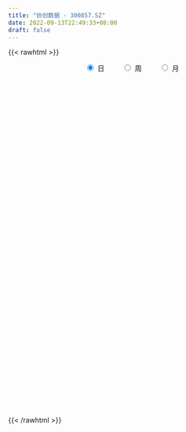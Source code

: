 ```yaml
---
title: "协创数据 - 300857.SZ"
date: 2022-09-13T22:49:33+08:00
draft: false
---
```

{{< rawhtml >}}
    <div style="text-align: center">
        <label style="padding: 1rem;"><input style="margin-right: .5rem" type="radio" name="period" value="D" checked onclick="period_change(this)">日</label>
        <label style="padding: 1rem;"><input style="margin-right: .5rem" type="radio" name="period" value="W" onclick="period_change(this)">周</label>
        <label style="padding: 1rem;"><input style="margin-right: .5rem" type="radio" name="period" value="M" onclick="period_change(this)">月</label>
    </div>
    <div id="chart" style="height: 700px;"></div> 
    <script type="text/javascript">
        const D_v = [147272.24,285683.02,308411.8,264485.99,205867.79,173919.44,125981.19,134144.17,138087.03,67347.54,63076.64,61938.28,96354.69,107424.4,78111.89,69323.84,68627.77,95198.97,139436.76,95307.59,67204.98,55807.16,56744.28,61031.21,41041.4,27181.79,39807.22,28942.79,34714.25,76872.78,52671.2,123091.41,78025.35,51698.16,46690.63,193267.81,137542.42,91224.93,107062.44,83870.12,52759.41,57963.72,57022.46,49033.3,34475.87,72707.7,127136.52,140222.42,95939.68,112256.6,150621.5,105203.25,79135.13,47358.22,43201.99,58555.34,33333.1,31636.0,35468.98,33891.32,32374.78,39535.98,22760.03,25056.19,24045.16,32974.62,27555.89,24566.27,22500.16,20541.68,19105.92,42226.07,16022.04,28608.09,13802.27,12354.5,25775.93,31639.02,16994.2,17770.44,26672.06,20166.89,28566.49,18231.99,17623.81,20202.02,14773.33,22279.96,23638.18,20111.47,24531.63,33872.84,21515.59,24982.21,16876.54,27733.2,30090.09,36733.7,22918.39,24442.52,15019.45,16713.54,17923.96,21242.95,32361.77,49335.7,29039.25,25622.75,29319.75,28279.75,25004.5,20933.62,15477.49,13522.43,11050.21,10250.97,22821.59,20814.0,19637.5,10641.87,15083.0,22554.96,14030.0,13331.46,15702.68,14592.77,15918.21,23523.34,26425.75,15333.04,11534.84,19792.14,13186.11,10010.21,14105.77,43886.15,30139.22,18310.69,13958.68,15298.46,20861.86,13016.31,10281.49,8432.06,16622.7,13835.09,11854.34,11961.0,22860.09,19573.0,16173.0,10032.0,10112.0,12447.1,7151.1,6331.0,7940.1,31342.58,62527.34,45847.34,31698.58,28697.21,17487.93,22373.9,10274.59,8894.47,15607.51,5822.38,17993.21,8635.0,11573.24,11650.85,9323.1,8320.75,10049.0,13121.03,18279.12,11953.29,6411.66,6593.16,10276.22,10792.64,17459.3,17136.0,8530.32,17546.35,17464.06,18980.89,13669.0,37925.97,49923.34,54386.85,47705.39,38427.4,44839.72,75910.41,43600.44,31210.56,23078.31,28394.19,18293.62,23816.75,12401.0,14354.0,64669.05,32613.1,23862.32,15470.93,14697.24,14785.75,41477.33,26299.51,34552.09,38789.72,29239.95,55753.08,86839.37,59198.62,63303.41,37065.08,23880.84,30628.82,30087.96,52645.34,44476.0,32347.13,23319.19,31723.44,43471.58,28328.5,32811.66,45925.15,26817.26,19814.56,22436.8,22379.47,31695.24,30958.02,17243.81,17542.93,11113.0,13209.7,17648.36,16708.0,13649.0,11164.35,13876.04,12532.0,14907.7,24447.76,14190.0,9320.65,7865.0,8561.75,8324.0,27286.89,25600.14,12921.0,14840.0,8567.0,13839.56,8975.0,6131.34,4974.14,8095.75,5679.0,7332.85,3505.14,5117.89,4747.05,10906.0,7713.75,5876.0,6018.0,6200.0,13549.0,6021.89,7828.0,9848.0,11166.75,5871.0,4183.0,4573.0,4677.75,4099.09,7449.7,7465.66,9272.0,8853.89,8749.0,18988.91,12487.25,13418.0,17553.0,32458.75,28691.61,20912.77,19685.0,15595.06,18792.0,16207.0,13549.0,16675.75,35468.0,23945.33,18193.43,20085.23,14020.99,14333.83,74193.67,270554.28,322315.77,292102.85,233911.91,213249.97,206260.75,171945.34,174448.49,133951.44,116448.28,119147.55,68718.26,49283.42,80206.26,72451.29,75235.0,58794.4,37373.0,49040.38,39795.33,35866.0,49576.8,47315.34,28058.51,44362.6,29038.51,40762.0,46818.08,28392.0,51736.0,81861.06,45357.91,117501.63,72653.47,65905.1,53377.16,81976.49,91954.13,78075.39,94405.78,96541.62,55968.48,85627.34,66288.44,54827.3,33835.75,61920.05,34097.0,31564.0,41398.0,53480.39,52260.67,27658.0,42758.66,20069.98,16986.66,22635.0,20390.73,40857.0,21474.0,20894.17,32676.25,24832.0,20153.0,17552.14,17740.0,20111.0,20969.02,21896.0,12502.0,14510.0,13591.0,10798.86,11203.74,9898.0,10748.94,11540.94,10836.0,7690.0,12550.0,13116.0,16200.5,13842.82,13022.0,9234.74,12425.0,16081.0,11932.0,10745.59,10285.5,10754.75,11615.07,10004.0,18005.88,11935.34,16560.0,15005.0,13764.09,13076.0,17664.1,13414.0,10209.75,15606.0,10035.43,8664.0,9021.0,9997.0,21836.44,13094.93,13606.5,14169.0,15943.0,7996.0,9239.56,7585.0,7161.0,14003.0,19561.0,19634.0,22965.0,14637.0,13436.0,10838.34,11834.0,16490.34,15473.0,14281.0,13591.0,10084.0,9937.04,27073.0,31053.0,19651.55,30617.0,15640.0,18673.0,16913.45,13343.75,10448.92,13428.82,11727.75,8940.42,8480.01,15884.0,16230.33,11773.08,5679.0,8471.55,7663.5,8370.0,13752.1,9869.0,24949.0,16052.75,10639.0,9882.75,14705.0,21309.0,14283.11,14959.08,19885.92,19518.53,24604.0,33654.68,33407.92,24239.49,24586.45,28897.1,47021.57,25945.58,19983.57,20898.0,20717.0,21124.04,18467.0,15644.09,25601.0,16113.0,13071.0,13633.33,12431.08,97902.7,82251.86,67689.02,38463.39,34620.0,41162.15,34288.47,18860.0,13778.0]
const D_histogram = [0.0,0.485014245,0.6871762405,0.6424521487,0.5038534768,0.4631429107,0.2857541207,0.198548069,-0.1292336085,-0.3420753086,-0.4639177422,-0.4970283421,-0.5003729559,-0.6720071533,-0.752883611,-0.7243323297,-0.6225724304,-0.4284262869,-0.2506692439,-0.0963988001,-0.0687394928,-0.0547223215,-0.0013644322,-0.058245106,-0.1179271571,-0.1542696399,-0.1296924007,-0.149611254,-0.0677607181,0.111393021,0.1995757101,0.3520209262,0.3036545959,0.3048508771,0.2597733184,0.5154859696,0.5226753861,0.5103732436,0.3072845422,0.2415347626,0.1869050141,0.1091358644,-0.060357002,-0.2266255475,-0.2565579326,-0.1191115214,0.0078209595,0.2210472321,0.2488502368,0.329440209,0.4611148685,0.4662451562,0.2873436628,0.1186043367,0.0139493322,-0.1656998506,-0.2638579064,-0.2917902,-0.3112294622,-0.3357424198,-0.2994821028,-0.3597274376,-0.3769270381,-0.4011235736,-0.3700870908,-0.256713678,-0.1653760923,-0.1420390553,-0.152012249,-0.1213675915,-0.1418991172,-0.2645829534,-0.3242823432,-0.4146641466,-0.426058413,-0.4189234503,-0.4819187274,-0.4702359551,-0.4693611697,-0.4531768807,-0.4386995963,-0.4142022644,-0.4526877778,-0.3897543233,-0.3479889577,-0.2723861877,-0.1814698938,-0.0425499207,0.0905544451,0.1547556842,0.122273746,-0.0057593328,-0.0874016275,-0.1782458824,-0.1867263202,-0.2365245333,-0.1731387118,-0.0232323789,0.0780096289,0.1777262458,0.2510709176,0.2811328925,0.2735531581,0.3046954993,0.3884135703,0.5381017757,0.5235070329,0.5388937404,0.5474248599,0.4401977406,0.2726914426,0.1087479463,-0.0427015946,-0.1348875941,-0.1509650136,-0.148146467,-0.0222516569,0.1372218277,0.2037700099,0.2342866562,0.2611455431,0.3149792819,0.3196390697,0.3416443829,0.3202588195,0.3007857759,0.2049891704,0.2222623158,0.2324121264,0.1623687179,0.0791868352,0.0768275532,0.0944424049,0.0660021061,0.1000186926,0.2305213036,0.2673522916,0.2454843363,0.2257024647,0.1554202025,0.0146956939,-0.0747687571,-0.1349022293,-0.1578756074,-0.2057714034,-0.1705818209,-0.1766692744,-0.1332399282,-0.0326675965,0.0417254188,0.1059256666,0.1218397777,0.0782973603,0.0168236219,-0.0156906657,-0.0621368774,-0.0368813898,0.0767478244,0.1547589303,0.2123848645,0.220543668,0.1897471277,0.1095508239,-0.0206283193,-0.094216083,-0.1710189715,-0.2683954757,-0.3206202744,-0.2606661339,-0.2356956304,-0.1351447877,-0.0917402272,-0.1002599795,-0.0978919181,-0.1192330869,-0.0857593459,-0.0220406738,-0.021788971,-0.01916101,-0.0068414504,0.0000733941,0.0249360186,0.0686222628,0.045717258,0.0396065653,0.0646739356,0.0886763348,0.0920437514,0.0661368329,0.1602966497,0.2574020615,0.2881353071,0.339455799,0.3166148451,0.3173279185,0.3422543911,0.306880286,0.2259314009,0.1692852587,0.1004609519,0.0446132898,-0.0500526966,-0.0995167884,-0.1420801125,-0.0456605357,-0.0062020804,-0.0651268746,-0.0937724587,-0.0889607123,-0.101518638,-0.030261883,0.0049843732,0.0553678707,0.11757713,0.1032591972,0.1384935729,0.3302590043,0.3936259773,0.2255157026,0.0444248637,-0.0664870365,-0.1146828824,-0.2196990079,-0.182653611,-0.1933859277,-0.2190211322,-0.2266270793,-0.1964903263,-0.0793733169,-0.0132528827,0.0691602575,0.1515638971,0.1303790232,0.0929435099,0.08025819,-0.0019477967,-0.0142859724,-0.1136173971,-0.133734926,-0.2177151116,-0.2423744339,-0.2426855481,-0.2877930193,-0.2469146974,-0.1843547656,-0.153184192,-0.1755197438,-0.1928067418,-0.158996851,-0.2502855043,-0.2691232746,-0.2511601678,-0.2207110213,-0.166936424,-0.1284219528,-0.0080247365,-0.0123531186,-0.0448242555,-0.0912158418,-0.0939148953,-0.1454539725,-0.155010494,-0.1329316578,-0.1282548914,-0.1108257146,-0.0924464125,-0.1067713681,-0.0984807693,-0.1177068099,-0.1037640075,-0.0203864212,0.024967843,0.0389499604,0.0764810713,0.1247159466,0.1889722855,0.2154372497,0.2329295428,0.2280338318,0.1539594685,0.1357839579,0.1047866517,0.0952187646,0.0578854825,0.0107181179,0.0249291205,0.0614928725,0.0908647087,0.1280218581,0.1659045343,0.2210232533,0.219734355,0.2483891961,0.2816185732,0.3440493253,0.3741391575,0.3732319339,0.3201844115,0.2786270917,0.1890173433,0.1699206184,0.1452179346,0.1517888805,0.1823765274,0.1723914116,0.1441265386,0.1061956423,0.0620380989,0.0327438203,0.0857023563,0.3544461353,0.6312249884,0.8932631161,0.8839534615,0.823656977,0.6612107125,0.5891664169,0.3515799989,0.0735806441,-0.0832407121,-0.3037564693,-0.4849339734,-0.558099999,-0.5533536025,-0.5951254908,-0.6810150986,-0.7393625907,-0.7233729051,-0.6695522588,-0.6079932841,-0.5319381791,-0.4151101816,-0.3959673996,-0.3590189216,-0.3879718217,-0.3626546146,-0.3382841007,-0.2422613439,-0.2104708268,-0.1052548443,0.0521942785,0.1063740894,0.2663280986,0.3151086246,0.3266703048,0.3378040156,0.3881592171,0.4972257146,0.3369357477,0.4334587854,0.5604549572,0.5454539666,0.411638957,0.3262165424,0.1363758088,-0.0569408828,-0.3053519646,-0.4367309107,-0.5379280129,-0.5153975518,-0.4140470864,-0.4501815496,-0.4368278788,-0.4776760762,-0.4726857075,-0.4375106941,-0.4085139993,-0.358451658,-0.3869760504,-0.3749495932,-0.3940802305,-0.4314766595,-0.441640036,-0.4255367752,-0.3781663074,-0.3594063753,-0.3855466583,-0.3227086758,-0.2143175124,-0.1176677837,-0.0172212928,0.0695296121,0.1238449921,0.1349173678,0.1671375312,0.158850436,0.1118448375,0.0900054966,0.061905233,0.0235545924,0.0445535961,-0.0037496873,-0.042533663,-0.114064363,-0.1255291455,-0.1763162154,-0.2046513426,-0.215685858,-0.1739633408,-0.1188333494,-0.0942950411,-0.1129767874,-0.1141151902,-0.2092371419,-0.2716489715,-0.2407447791,-0.1951810896,-0.0836605272,0.034188987,0.1465586926,0.2237420522,0.2800588488,0.308857355,0.3418068517,0.3557064957,0.3535739851,0.3572913464,0.4006803296,0.4038438292,0.4107027992,0.412200619,0.3314626169,0.2817916471,0.2503635823,0.2205976959,0.191016691,0.1888321278,0.2264776144,0.2878745308,0.3462438453,0.3484505873,0.3215657896,0.2394709888,0.1973669768,0.1342224911,0.0462163996,-0.0107447184,-0.0311970771,-0.0544266208,-0.0455080612,0.0227634546,0.0014373742,0.0207944244,0.0511870399,0.055515982,0.0935712105,0.0803578061,0.0553032083,0.0272050194,-0.0058571222,-0.0600675273,-0.0926457172,-0.1014499967,-0.0748770139,-0.1058483148,-0.1703842647,-0.1813488583,-0.1545569674,-0.15493003,-0.122179108,-0.0841449866,-0.0388578966,0.0412367631,0.0667414917,0.0533503085,0.0563654414,0.0578900293,0.0946445764,0.0907113506,0.1033949117,0.0470972753,0.0269886282,0.05799675,0.1071608326,0.1399943273,0.1573609812,0.1778041588,0.2133767877,0.2037506744,0.1620060331,0.119818145,0.0977980301,0.1008372934,0.0700545366,0.0310139868,0.0181296207,-0.0766438364,-0.1486778444,-0.2087259639,-0.2563616572,-0.2727143879,-0.1390690744,-0.1146552388,-0.0557012767,-0.0533665852,-0.0680133883,-0.1204608095,-0.1980442272,-0.2530406048,-0.2642548895]
const D_fast = [0.0,0.6062678063,0.9802238618,1.0961128072,1.0834775045,1.1585526661,1.0526024063,1.0150333719,0.6549432922,0.3565827649,0.1187608958,-0.0386067896,-0.1670446424,-0.5066806281,-0.7757779886,-0.9283097897,-0.982192998,-0.8951534263,-0.7800636943,-0.6498929504,-0.6394185164,-0.6390819254,-0.5860651441,-0.6575070945,-0.7466709349,-0.8215808277,-0.8294266887,-0.8867483554,-0.821837999,-0.6148360047,-0.4767593881,-0.2363089404,-0.2087616217,-0.1313526213,-0.1114868504,0.2730972932,0.4109555562,0.5262467246,0.3999791588,0.3946130698,0.3867095748,0.3362243913,0.1516422744,-0.071282658,-0.1653545262,-0.0576859954,0.0712017253,0.3396898059,0.4297053699,0.5926553944,0.8396087709,0.9613003477,0.8542347701,0.715146528,0.6139788566,0.3929047112,0.2287821788,0.1279023352,0.0306557075,-0.0777928551,-0.1164030639,-0.266580258,-0.3780116181,-0.5024890469,-0.5639743368,-0.5147793436,-0.4647857809,-0.4769585077,-0.5249347637,-0.524632004,-0.5806383091,-0.7694678836,-0.9102378592,-1.1042856993,-1.2221945689,-1.3197904687,-1.5032654277,-1.6091416442,-1.7256071513,-1.8227170824,-1.917914697,-1.9969679313,-2.1486253892,-2.1831305155,-2.2283623893,-2.2208561662,-2.1753073457,-2.0470248528,-1.8912818757,-1.7883917156,-1.7903052173,-1.9197781292,-2.0232708309,-2.1586765563,-2.2138385742,-2.3227679206,-2.3026667771,-2.1585685389,-2.0378241239,-1.8936759456,-1.7575635443,-1.6572183463,-1.5964097911,-1.4890935751,-1.3082721115,-1.0240584622,-0.9077764467,-0.7576663042,-0.6122789697,-0.6094566538,-0.7087900912,-0.8455466009,-1.0076715404,-1.1335794384,-1.1873981114,-1.2216161815,-1.1012842857,-0.9075053441,-0.7900146594,-0.7009263491,-0.6087810763,-0.4762025171,-0.3916329619,-0.284216553,-0.2255374115,-0.1698140111,-0.214363324,-0.1415245996,-0.0732717575,-0.1027229865,-0.1661081604,-0.149260554,-0.1080351012,-0.1199748734,-0.0609536138,0.1271793231,0.230848384,0.2703515127,0.3069952573,0.2755680458,0.1385174607,0.0303608204,-0.0634982091,-0.1259404891,-0.225279136,-0.2327350087,-0.2829897807,-0.2728704166,-0.1804649841,-0.0956406141,-0.0049589496,0.041415106,0.0174470287,-0.0398208043,-0.0762577583,-0.1382381894,-0.1222030492,0.010613121,0.1273139595,0.2380361099,0.3013308304,0.317971072,0.2651624742,0.1298262511,0.0326844666,-0.0868731647,-0.2513485378,-0.3837284052,-0.3889407981,-0.4228942022,-0.3561295564,-0.3356600527,-0.3692447999,-0.391349718,-0.4424991585,-0.430465254,-0.3722567504,-0.3774522903,-0.3796145818,-0.3690053848,-0.3620721918,-0.3309755626,-0.2701337528,-0.281609443,-0.2778184944,-0.2365826402,-0.1904111573,-0.1640328029,-0.1734055132,-0.0391715339,0.1222843933,0.2250514656,0.3612359073,0.4175486647,0.4975937177,0.6080837881,0.6494297545,0.6249637196,0.6106388921,0.5669298232,0.5222354836,0.4150563231,0.3407130341,0.262629682,0.3476341248,0.3855420601,0.3103355471,0.2582468484,0.2408184167,0.2028808315,0.2665721157,0.3030644652,0.3672899304,0.4588934722,0.4703903387,0.5402481077,0.8145782901,0.9763517574,0.8646204083,0.6946357855,0.5671021261,0.4902355596,0.3302946821,0.3216766763,0.2625978777,0.1822073901,0.1179446732,0.0989588446,0.1962325248,0.2590397384,0.3587429428,0.4790375567,0.4904474387,0.4762478028,0.4836270305,0.4009340945,0.3850244257,0.2572886518,0.2037373914,0.0653284278,-0.0199245029,-0.0809070041,-0.1979627301,-0.2188130826,-0.2023418421,-0.2094673165,-0.2756828043,-0.3411714878,-0.3471108097,-0.5009708391,-0.587089428,-0.6319163632,-0.6566449721,-0.6446044808,-0.6381954978,-0.5198044655,-0.5272211273,-0.5708983281,-0.6400938748,-0.6662716521,-0.7541742224,-0.8024833675,-0.8136374457,-0.8410244021,-0.851301654,-0.856033955,-0.8970517526,-0.9133813462,-0.9620340893,-0.9740322887,-0.8957513078,-0.8441550827,-0.8204354753,-0.7637840965,-0.6843702345,-0.5728708243,-0.4925465477,-0.4168218689,-0.364709122,-0.4002936181,-0.3845231393,-0.3893237825,-0.3750869784,-0.39794889,-0.4424367251,-0.4219934423,-0.3700564722,-0.3179684588,-0.2488058449,-0.1694470351,-0.0590725029,-0.0054278123,0.0853243277,0.1889583482,0.3374014315,0.4610260532,0.5534268131,0.5804253935,0.6085248466,0.5661694341,0.5895528638,0.6011546636,0.6456728296,0.7218546084,0.7549673455,0.7627341071,0.7513521214,0.7227041027,0.7015957792,0.7759799043,1.1333352171,1.5679203173,2.053274224,2.2649529347,2.4105706946,2.4134271082,2.4886744168,2.3389829985,2.0793788048,1.9017472706,1.605292396,1.3028813985,1.0901903732,0.956598369,0.766045108,0.5099017256,0.2667135859,0.1018600452,-0.0117073732,-0.1021467196,-0.1590761594,-0.1460257073,-0.2258747752,-0.2786810276,-0.4046268831,-0.4699733296,-0.530173841,-0.49471642,-0.5155436097,-0.4366413382,-0.2661436459,-0.1853703126,0.0411657213,0.1687234034,0.2619526598,0.3575373745,0.5049323803,0.7383053064,0.6622492764,0.8671370104,1.1342469216,1.2556094227,1.2247041523,1.2208358733,1.0650890919,0.8575371796,0.5327881067,0.2922264329,0.0565473274,-0.0497715994,-0.0519329056,-0.2006127562,-0.2964660551,-0.4567332716,-0.5699143298,-0.6441169899,-0.7172487949,-0.7567993681,-0.8820677732,-0.9637787142,-1.0814294091,-1.226695003,-1.3472683885,-1.4375493215,-1.4847204305,-1.5558120922,-1.6783390398,-1.6961782262,-1.6413664409,-1.5741336582,-1.4779924905,-1.3738591826,-1.2885825546,-1.2437808369,-1.1697762907,-1.1383507769,-1.157395166,-1.1567331328,-1.1693570882,-1.2018190807,-1.1696816779,-1.2189223831,-1.2683397745,-1.3683865653,-1.4112336342,-1.5060997579,-1.5855977208,-1.6505537006,-1.6523220187,-1.6269003646,-1.6259358166,-1.6728617597,-1.7025289601,-1.8499601972,-1.9802842697,-2.0095662721,-2.012797855,-1.9221924244,-1.7957956634,-1.6467862847,-1.5136674121,-1.3873359032,-1.2813230583,-1.1629218487,-1.0600955808,-0.973834595,-0.8807943971,-0.7372353316,-0.6331108747,-0.5235762048,-0.4190282304,-0.4169005782,-0.3961236362,-0.3649608054,-0.3395772678,-0.3214041,-0.2763806312,-0.1821157411,-0.0487501919,0.0961800838,0.1854994727,0.2390061224,0.2167790688,0.224016801,0.1944279381,0.1179759465,0.0583286489,0.0300770209,-0.006759178,-0.0092176337,0.0647447457,0.0437780089,0.0683336652,0.1115230407,0.1297309783,0.1911790094,0.1980550565,0.1868262609,0.1655293268,0.1310029047,0.0617756178,0.0060359985,-0.0281307802,-0.0202770508,-0.0777104304,-0.1848424465,-0.2411442546,-0.2529916057,-0.2920971758,-0.2898910307,-0.272893156,-0.2373205402,-0.1469166897,-0.1047265881,-0.1047801942,-0.087673701,-0.0716766057,-0.0112609145,0.0074836973,0.0460159863,0.0014926688,-0.0118688212,0.033638488,0.1095927788,0.1774248553,0.2341317545,0.2990259718,0.3879427976,0.4292543529,0.4280112199,0.4157778681,0.4182072607,0.4464558473,0.4331867246,0.4018996716,0.3935477106,0.2796132944,0.1704098253,0.0581802148,-0.0535458928,-0.1380772204,-0.0391991755,-0.0434491497,0.0015794933,-0.0094274615,-0.0410776117,-0.1236402353,-0.2507347097,-0.3689912386,-0.4462692457]
const D_slow = [0.0,0.1212535613,0.2930476214,0.4536606585,0.5796240277,0.6954097554,0.7668482856,0.8164853028,0.7841769007,0.6986580736,0.582678638,0.4584215525,0.3333283135,0.1653265252,-0.0228943776,-0.20397746,-0.3596205676,-0.4667271393,-0.5293944503,-0.5534941503,-0.5706790235,-0.5843596039,-0.584700712,-0.5992619885,-0.6287437778,-0.6673111877,-0.6997342879,-0.7371371014,-0.7540772809,-0.7262290257,-0.6763350982,-0.5883298666,-0.5124162176,-0.4362034984,-0.3712601688,-0.2423886764,-0.1117198299,0.015873481,0.0926946166,0.1530783072,0.1998045607,0.2270885269,0.2119992764,0.1553428895,0.0912034063,0.061425526,0.0633807659,0.1186425739,0.1808551331,0.2632151853,0.3784939024,0.4950551915,0.5668911072,0.5965421914,0.6000295244,0.5586045618,0.4926400852,0.4196925352,0.3418851697,0.2579495647,0.183079039,0.0931471796,-0.0010845799,-0.1013654733,-0.193887246,-0.2580656656,-0.2994096886,-0.3349194524,-0.3729225147,-0.4032644126,-0.4387391919,-0.5048849302,-0.585955516,-0.6896215527,-0.7961361559,-0.9008670185,-1.0213467003,-1.1389056891,-1.2562459815,-1.3695402017,-1.4792151008,-1.5827656669,-1.6959376113,-1.7933761922,-1.8803734316,-1.9484699785,-1.993837452,-2.0044749321,-1.9818363208,-1.9431473998,-1.9125789633,-1.9140187965,-1.9358692034,-1.9804306739,-2.027112254,-2.0862433873,-2.1295280653,-2.13533616,-2.1158337528,-2.0714021913,-2.0086344619,-1.9383512388,-1.8699629493,-1.7937890744,-1.6966856818,-1.5621602379,-1.4312834797,-1.2965600446,-1.1597038296,-1.0496543944,-0.9814815338,-0.9542945472,-0.9649699458,-0.9986918444,-1.0364330978,-1.0734697145,-1.0790326287,-1.0447271718,-0.9937846693,-0.9352130053,-0.8699266195,-0.791181799,-0.7112720316,-0.6258609359,-0.545796231,-0.470599787,-0.4193524944,-0.3637869154,-0.3056838839,-0.2650917044,-0.2452949956,-0.2260881073,-0.2024775061,-0.1859769795,-0.1609723064,-0.1033419805,-0.0365039076,0.0248671765,0.0812927927,0.1201478433,0.1238217668,0.1051295775,0.0714040202,0.0319351183,-0.0195077325,-0.0621531878,-0.1063205064,-0.1396304884,-0.1477973875,-0.1373660328,-0.1108846162,-0.0804246718,-0.0608503317,-0.0566444262,-0.0605670926,-0.076101312,-0.0853216594,-0.0661347033,-0.0274449708,0.0256512454,0.0807871624,0.1282239443,0.1556116503,0.1504545704,0.1269005497,0.0841458068,0.0170469379,-0.0631081307,-0.1282746642,-0.1871985718,-0.2209847687,-0.2439198255,-0.2689848204,-0.2934577999,-0.3232660716,-0.3447059081,-0.3502160766,-0.3556633193,-0.3604535718,-0.3621639344,-0.3621455859,-0.3559115812,-0.3387560155,-0.327326701,-0.3174250597,-0.3012565758,-0.2790874921,-0.2560765543,-0.239542346,-0.1994681836,-0.1351176682,-0.0630838415,0.0217801083,0.1009338196,0.1802657992,0.265829397,0.3425494685,0.3990323187,0.4413536334,0.4664688714,0.4776221938,0.4651090197,0.4402298226,0.4047097944,0.3932946605,0.3917441404,0.3754624218,0.3520193071,0.329779129,0.3043994695,0.2968339987,0.298080092,0.3119220597,0.3413163422,0.3671311415,0.4017545347,0.4843192858,0.5827257801,0.6391047058,0.6502109217,0.6335891626,0.604918442,0.54999369,0.5043302873,0.4559838053,0.4012285223,0.3445717525,0.2954491709,0.2756058417,0.272292621,0.2895826854,0.3274736596,0.3600684155,0.3833042929,0.4033688404,0.4028818913,0.3993103981,0.3709060489,0.3374723174,0.2830435395,0.222449931,0.161778544,0.0898302892,0.0281016148,-0.0179870766,-0.0562831246,-0.1001630605,-0.148364746,-0.1881139587,-0.2506853348,-0.3179661534,-0.3807561954,-0.4359339507,-0.4776680567,-0.5097735449,-0.5117797291,-0.5148680087,-0.5260740726,-0.548878033,-0.5723567568,-0.60872025,-0.6474728735,-0.6807057879,-0.7127695108,-0.7404759394,-0.7635875425,-0.7902803846,-0.8149005769,-0.8443272794,-0.8702682812,-0.8753648865,-0.8691229258,-0.8593854357,-0.8402651678,-0.8090861812,-0.7618431098,-0.7079837974,-0.6497514117,-0.5927429537,-0.5542530866,-0.5203070971,-0.4941104342,-0.4703057431,-0.4558343724,-0.453154843,-0.4469225629,-0.4315493447,-0.4088331675,-0.376827703,-0.3353515694,-0.2800957561,-0.2251621673,-0.1630648683,-0.092660225,-0.0066478937,0.0868868957,0.1801948791,0.260240982,0.3298977549,0.3771520908,0.4196322454,0.455936729,0.4938839491,0.539478081,0.5825759339,0.6186075685,0.6451564791,0.6606660038,0.6688519589,0.690277548,0.7788890818,0.9366953289,1.1600111079,1.3809994733,1.5869137175,1.7522163957,1.8995079999,1.9874029996,2.0057981607,1.9849879826,1.9090488653,1.7878153719,1.6482903722,1.5099519716,1.3611705988,1.1909168242,1.0060761765,0.8252329503,0.6578448856,0.5058465645,0.3728620198,0.2690844743,0.1700926244,0.080337894,-0.0166550614,-0.107318715,-0.1918897402,-0.2524550762,-0.3050727829,-0.3313864939,-0.3183379243,-0.291744402,-0.2251623773,-0.1463852212,-0.064717645,0.0197333589,0.1167731632,0.2410795918,0.3253135288,0.4336782251,0.5737919644,0.710155456,0.8130651953,0.8946193309,0.9287132831,0.9144780624,0.8381400713,0.7289573436,0.5944753404,0.4656259524,0.3621141808,0.2495687934,0.1403618237,0.0209428046,-0.0972286222,-0.2066062958,-0.3087347956,-0.3983477101,-0.4950917227,-0.588829121,-0.6873491786,-0.7952183435,-0.9056283525,-1.0120125463,-1.1065541231,-1.196405717,-1.2927923815,-1.3734695505,-1.4270489286,-1.4564658745,-1.4607711977,-1.4433887947,-1.4124275467,-1.3786982047,-1.3369138219,-1.2972012129,-1.2692400035,-1.2467386294,-1.2312623211,-1.2253736731,-1.214235274,-1.2151726958,-1.2258061116,-1.2543222023,-1.2857044887,-1.3297835425,-1.3809463782,-1.4348678427,-1.4783586779,-1.5080670152,-1.5316407755,-1.5598849723,-1.5884137699,-1.6407230554,-1.7086352982,-1.768821493,-1.8176167654,-1.8385318972,-1.8299846504,-1.7933449773,-1.7374094643,-1.667394752,-1.5901804133,-1.5047287004,-1.4158020765,-1.3274085802,-1.2380857436,-1.1379156612,-1.0369547039,-0.9342790041,-0.8312288493,-0.7483631951,-0.6779152833,-0.6153243877,-0.5601749638,-0.512420791,-0.4652127591,-0.4085933555,-0.3366247227,-0.2500637614,-0.1629511146,-0.0825596672,-0.02269192,0.0266498242,0.060205447,0.0717595469,0.0690733673,0.061274098,0.0476674428,0.0362904275,0.0419812911,0.0423406347,0.0475392408,0.0603360008,0.0742149963,0.0976077989,0.1176972504,0.1315230525,0.1383243074,0.1368600268,0.121843145,0.0986817157,0.0733192165,0.0545999631,0.0281378844,-0.0144581818,-0.0597953964,-0.0984346382,-0.1371671457,-0.1677119227,-0.1887481694,-0.1984626436,-0.1881534528,-0.1714680799,-0.1581305027,-0.1440391424,-0.129566635,-0.1059054909,-0.0832276533,-0.0573789254,-0.0456046065,-0.0388574495,-0.024358262,0.0024319462,0.037430528,0.0767707733,0.121221813,0.1745660099,0.2255036785,0.2660051868,0.2959597231,0.3204092306,0.3456185539,0.3631321881,0.3708856848,0.3754180899,0.3562571308,0.3190876697,0.2669061787,0.2028157644,0.1346371675,0.0998698989,0.0712060892,0.05728077,0.0439391237,0.0269357766,-0.0031794258,-0.0526904825,-0.1159506338,-0.1820143561]
const D_data = [['2020-08-24', 37.0, 37.98, 36.05, 39.15],['2020-08-25', 37.24, 45.58, 37.24, 45.58],['2020-08-26', 47.0, 44.4, 44.03, 50.5],['2020-08-27', 45.01, 42.32, 41.6, 47.95],['2020-08-28', 42.03, 41.18, 38.33, 43.52],['2020-08-31', 40.32, 42.4, 39.52, 42.59],['2020-09-01', 41.28, 40.5, 39.8, 41.87],['2020-09-02', 40.32, 41.22, 39.33, 41.98],['2020-09-03', 40.71, 37.22, 37.2, 40.71],['2020-09-04', 35.6, 37.11, 35.36, 37.89],['2020-09-07', 37.2, 37.11, 36.56, 38.12],['2020-09-08', 37.18, 37.49, 36.02, 37.85],['2020-09-09', 36.85, 37.42, 36.44, 39.59],['2020-09-10', 37.8, 34.4, 33.32, 39.49],['2020-09-11', 32.5, 34.29, 32.01, 34.86],['2020-09-14', 34.21, 34.91, 34.13, 35.6],['2020-09-15', 34.6, 35.6, 34.3, 36.66],['2020-09-16', 35.03, 37.08, 34.44, 37.45],['2020-09-17', 36.66, 37.54, 36.28, 40.49],['2020-09-18', 36.53, 37.93, 36.53, 39.5],['2020-09-21', 37.62, 36.69, 36.61, 38.32],['2020-09-22', 36.6, 36.5, 36.2, 37.88],['2020-09-23', 36.16, 37.07, 36.16, 37.7],['2020-09-24', 36.6, 35.57, 35.22, 37.15],['2020-09-25', 35.95, 35.06, 34.88, 36.27],['2020-09-28', 35.01, 34.89, 34.76, 35.6],['2020-09-29', 35.0, 35.41, 33.9, 35.49],['2020-09-30', 35.29, 34.65, 34.52, 35.6],['2020-10-09', 35.6, 35.9, 35.33, 36.29],['2020-10-12', 36.63, 37.74, 36.36, 37.89],['2020-10-13', 37.6, 37.35, 36.71, 37.6],['2020-10-14', 37.5, 38.94, 37.01, 40.79],['2020-10-15', 38.44, 36.89, 36.86, 38.94],['2020-10-16', 36.7, 37.56, 36.64, 37.87],['2020-10-19', 37.57, 37.03, 36.82, 38.51],['2020-10-20', 37.86, 41.64, 37.86, 44.07],['2020-10-21', 40.09, 39.63, 38.75, 41.14],['2020-10-22', 39.2, 39.78, 38.55, 40.29],['2020-10-23', 39.65, 37.14, 36.89, 40.35],['2020-10-26', 36.5, 38.37, 35.0, 38.5],['2020-10-27', 38.0, 38.38, 37.42, 38.85],['2020-10-28', 37.41, 37.88, 36.67, 38.36],['2020-10-29', 36.96, 36.11, 36.03, 37.65],['2020-10-30', 36.22, 35.15, 35.15, 37.37],['2020-11-02', 35.04, 36.15, 35.0, 36.35],['2020-11-03', 36.01, 38.4, 36.0, 38.77],['2020-11-04', 40.21, 38.95, 37.8, 42.2],['2020-11-05', 39.31, 41.06, 39.31, 41.88],['2020-11-06', 40.44, 39.6, 38.63, 40.74],['2020-11-09', 39.99, 40.82, 39.37, 41.73],['2020-11-10', 40.0, 42.4, 39.0, 43.52],['2020-11-11', 41.56, 41.62, 39.8, 42.02],['2020-11-12', 41.0, 39.22, 38.69, 41.6],['2020-11-13', 38.2, 38.65, 38.01, 39.69],['2020-11-16', 39.0, 38.85, 38.17, 39.7],['2020-11-17', 38.6, 37.16, 36.36, 38.94],['2020-11-18', 36.7, 37.33, 36.63, 37.81],['2020-11-19', 37.15, 37.71, 36.81, 37.82],['2020-11-20', 37.65, 37.5, 37.2, 38.27],['2020-11-23', 37.61, 37.1, 36.91, 37.87],['2020-11-24', 37.37, 37.67, 37.03, 38.06],['2020-11-25', 37.78, 36.15, 36.0, 37.96],['2020-11-26', 35.9, 36.19, 35.63, 36.58],['2020-11-27', 36.61, 35.67, 35.31, 36.62],['2020-11-30', 35.9, 36.05, 35.4, 36.42],['2020-12-01', 36.39, 37.19, 36.39, 37.57],['2020-12-02', 37.2, 37.26, 36.9, 37.48],['2020-12-03', 37.06, 36.55, 36.45, 37.17],['2020-12-04', 36.55, 36.0, 35.9, 36.95],['2020-12-07', 36.15, 36.4, 35.88, 36.83],['2020-12-08', 36.26, 35.62, 35.6, 36.5],['2020-12-09', 35.64, 33.72, 33.66, 35.84],['2020-12-10', 33.34, 33.7, 33.3, 34.21],['2020-12-11', 33.98, 32.52, 32.03, 33.98],['2020-12-14', 32.61, 32.79, 32.4, 33.17],['2020-12-15', 32.8, 32.55, 32.5, 33.03],['2020-12-16', 32.72, 31.02, 30.81, 32.82],['2020-12-17', 31.07, 31.28, 29.58, 31.45],['2020-12-18', 31.21, 30.63, 30.58, 31.43],['2020-12-21', 30.63, 30.31, 30.19, 31.07],['2020-12-22', 30.19, 29.81, 29.6, 31.15],['2020-12-23', 29.89, 29.48, 29.3, 30.24],['2020-12-24', 29.39, 28.07, 27.86, 29.46],['2020-12-25', 27.95, 28.82, 27.95, 28.93],['2020-12-28', 28.79, 28.28, 28.02, 28.85],['2020-12-29', 28.29, 28.5, 28.16, 29.5],['2020-12-30', 28.53, 28.68, 28.18, 28.92],['2020-12-31', 28.67, 29.53, 28.51, 29.85],['2021-01-04', 29.4, 29.93, 29.3, 30.3],['2021-01-05', 29.81, 29.42, 28.92, 29.84],['2021-01-06', 29.22, 28.13, 28.1, 29.52],['2021-01-07', 28.15, 26.27, 26.1, 28.23],['2021-01-08', 26.27, 25.97, 25.68, 27.06],['2021-01-11', 26.16, 25.0, 25.0, 26.47],['2021-01-12', 25.09, 25.33, 24.9, 26.0],['2021-01-13', 25.25, 24.19, 24.0, 25.72],['2021-01-14', 24.28, 25.18, 23.7, 25.48],['2021-01-15', 24.93, 26.46, 24.8, 26.68],['2021-01-18', 26.22, 26.25, 26.04, 26.88],['2021-01-19', 25.98, 26.58, 25.93, 27.15],['2021-01-20', 26.55, 26.6, 26.25, 26.87],['2021-01-21', 26.51, 26.27, 25.94, 26.69],['2021-01-22', 26.37, 25.81, 25.5, 26.37],['2021-01-25', 25.79, 26.33, 25.13, 26.35],['2021-01-26', 26.29, 27.33, 25.9, 28.34],['2021-01-27', 27.19, 28.93, 26.38, 29.47],['2021-01-28', 28.5, 27.45, 27.41, 29.29],['2021-01-29', 27.66, 28.06, 27.24, 28.56],['2021-02-01', 27.51, 28.3, 27.51, 28.96],['2021-02-02', 28.0, 26.82, 26.75, 28.69],['2021-02-03', 26.65, 25.46, 25.33, 26.77],['2021-02-04', 25.46, 24.62, 24.35, 26.09],['2021-02-05', 24.62, 23.81, 23.75, 25.25],['2021-02-08', 24.0, 23.68, 23.1, 24.19],['2021-02-09', 23.71, 24.08, 23.3, 24.2],['2021-02-10', 23.83, 24.01, 23.83, 24.35],['2021-02-18', 24.44, 25.68, 24.28, 25.79],['2021-02-19', 25.55, 26.77, 25.17, 26.98],['2021-02-22', 26.8, 26.21, 26.17, 27.35],['2021-02-23', 26.02, 26.06, 25.84, 26.36],['2021-02-24', 26.11, 26.24, 25.74, 26.81],['2021-02-25', 26.85, 26.91, 26.51, 27.5],['2021-02-26', 26.46, 26.6, 26.43, 27.26],['2021-03-01', 26.47, 27.06, 26.47, 27.12],['2021-03-02', 27.4, 26.7, 26.28, 27.48],['2021-03-03', 26.52, 26.79, 26.27, 27.12],['2021-03-04', 26.7, 25.66, 25.6, 26.94],['2021-03-05', 25.74, 26.98, 25.55, 27.38],['2021-03-08', 27.03, 27.1, 27.0, 28.09],['2021-03-09', 27.07, 26.05, 25.81, 27.37],['2021-03-10', 26.31, 25.53, 25.28, 26.45],['2021-03-11', 28.0, 26.34, 26.22, 28.36],['2021-03-12', 26.39, 26.67, 25.88, 26.85],['2021-03-15', 26.36, 26.1, 25.95, 26.59],['2021-03-16', 26.2, 26.94, 26.2, 27.16],['2021-03-17', 27.55, 28.71, 27.16, 29.41],['2021-03-18', 28.42, 28.18, 27.89, 29.38],['2021-03-19', 27.79, 27.69, 27.42, 28.4],['2021-03-22', 27.65, 27.8, 27.55, 28.09],['2021-03-23', 27.7, 27.09, 27.02, 27.93],['2021-03-24', 26.95, 25.72, 25.69, 27.07],['2021-03-25', 25.45, 25.73, 25.08, 26.35],['2021-03-26', 25.75, 25.62, 25.35, 25.85],['2021-03-29', 25.78, 25.75, 25.5, 26.08],['2021-03-30', 25.75, 25.1, 24.78, 25.75],['2021-03-31', 25.5, 25.95, 25.2, 26.11],['2021-04-01', 25.75, 25.36, 25.3, 26.23],['2021-04-02', 25.48, 25.94, 25.32, 26.2],['2021-04-06', 26.11, 26.96, 25.94, 27.16],['2021-04-07', 26.79, 27.09, 26.79, 27.76],['2021-04-08', 27.24, 27.38, 26.9, 27.48],['2021-04-09', 27.38, 27.07, 26.6, 27.47],['2021-04-12', 27.26, 26.32, 26.15, 27.26],['2021-04-13', 26.4, 25.84, 25.7, 26.56],['2021-04-14', 25.84, 25.94, 25.55, 26.1],['2021-04-15', 25.76, 25.51, 25.46, 25.8],['2021-04-16', 25.71, 26.3, 25.38, 26.33],['2021-04-19', 27.33, 27.79, 27.05, 28.8],['2021-04-20', 27.28, 27.95, 27.07, 29.89],['2021-04-21', 27.85, 28.21, 27.85, 29.39],['2021-04-22', 28.5, 27.95, 27.77, 28.73],['2021-04-23', 27.58, 27.58, 27.02, 27.86],['2021-04-26', 27.48, 26.8, 26.71, 27.5],['2021-04-27', 27.0, 25.66, 25.45, 27.03],['2021-04-28', 25.52, 25.79, 25.4, 25.89],['2021-04-29', 25.79, 25.25, 25.21, 25.99],['2021-04-30', 25.2, 24.35, 24.1, 25.41],['2021-05-06', 24.35, 24.27, 24.1, 24.64],['2021-05-07', 24.36, 25.45, 24.2, 25.67],['2021-05-10', 25.5, 25.02, 24.8, 25.9],['2021-05-11', 24.8, 26.13, 24.8, 26.15],['2021-05-12', 25.8, 25.68, 25.51, 26.13],['2021-05-13', 25.55, 25.01, 24.94, 25.6],['2021-05-14', 24.79, 25.01, 24.79, 25.44],['2021-05-17', 25.01, 24.53, 24.51, 25.2],['2021-05-18', 24.54, 25.12, 24.5, 25.79],['2021-05-19', 25.0, 25.67, 24.78, 26.9],['2021-05-20', 25.0, 24.98, 24.8, 25.36],['2021-05-21', 24.9, 24.95, 24.86, 25.23],['2021-05-24', 24.83, 25.05, 24.5, 25.08],['2021-05-25', 24.94, 24.98, 24.85, 25.18],['2021-05-26', 24.97, 25.25, 24.86, 25.55],['2021-05-27', 25.3, 25.66, 25.25, 25.85],['2021-05-28', 25.31, 24.88, 24.81, 25.66],['2021-05-31', 24.85, 25.0, 24.74, 25.14],['2021-06-01', 24.81, 25.44, 24.81, 25.58],['2021-06-02', 25.4, 25.58, 25.16, 25.98],['2021-06-03', 25.74, 25.43, 25.22, 26.08],['2021-06-04', 25.24, 25.03, 24.91, 25.65],['2021-06-07', 25.1, 26.78, 25.1, 26.8],['2021-06-08', 26.8, 27.48, 26.2, 27.57],['2021-06-09', 27.88, 27.2, 26.76, 28.43],['2021-06-10', 27.17, 27.93, 26.76, 28.52],['2021-06-11', 27.8, 27.35, 27.35, 28.48],['2021-06-15', 27.1, 27.86, 26.5, 27.86],['2021-06-16', 27.87, 28.53, 27.16, 29.7],['2021-06-17', 28.4, 28.05, 27.38, 28.65],['2021-06-18', 27.88, 27.43, 27.01, 27.88],['2021-06-21', 27.39, 27.58, 27.1, 27.8],['2021-06-22', 27.5, 27.26, 26.6, 27.58],['2021-06-23', 27.1, 27.21, 26.89, 27.45],['2021-06-24', 26.93, 26.38, 26.33, 27.28],['2021-06-25', 26.3, 26.56, 26.2, 26.71],['2021-06-28', 26.6, 26.36, 26.29, 26.8],['2021-06-29', 26.36, 28.23, 26.35, 29.1],['2021-06-30', 28.2, 27.92, 27.76, 28.55],['2021-07-01', 27.96, 26.66, 26.66, 28.08],['2021-07-02', 26.65, 26.79, 26.4, 27.28],['2021-07-05', 27.0, 27.12, 26.33, 27.38],['2021-07-06', 26.92, 26.85, 26.59, 27.5],['2021-07-07', 26.61, 28.05, 26.46, 28.25],['2021-07-08', 28.5, 27.92, 27.6, 28.5],['2021-07-09', 28.47, 28.41, 27.85, 28.89],['2021-07-12', 28.34, 28.98, 28.1, 29.4],['2021-07-13', 29.0, 28.29, 27.9, 29.06],['2021-07-14', 28.66, 29.12, 28.32, 29.66],['2021-07-15', 29.26, 31.95, 28.16, 33.99],['2021-07-16', 31.29, 31.4, 30.66, 32.96],['2021-07-19', 31.3, 28.55, 28.41, 31.3],['2021-07-20', 28.14, 27.64, 26.95, 28.48],['2021-07-21', 27.3, 27.81, 27.25, 27.99],['2021-07-22', 27.83, 28.18, 27.12, 28.47],['2021-07-23', 27.98, 27.0, 27.0, 28.1],['2021-07-26', 27.0, 28.51, 26.6, 28.65],['2021-07-27', 28.36, 27.9, 27.53, 29.49],['2021-07-28', 27.5, 27.51, 25.8, 27.66],['2021-07-29', 27.04, 27.52, 27.04, 28.15],['2021-07-30', 27.08, 27.93, 26.71, 28.29],['2021-08-02', 27.79, 29.35, 27.55, 29.92],['2021-08-03', 29.25, 29.21, 28.94, 29.88],['2021-08-04', 29.2, 29.88, 28.8, 29.88],['2021-08-05', 29.49, 30.46, 29.3, 30.85],['2021-08-06', 30.21, 29.49, 28.87, 30.44],['2021-08-09', 29.16, 29.27, 28.58, 29.8],['2021-08-10', 29.35, 29.57, 29.02, 29.98],['2021-08-11', 29.31, 28.53, 28.49, 29.58],['2021-08-12', 28.48, 29.2, 28.41, 29.5],['2021-08-13', 28.88, 27.81, 27.62, 29.18],['2021-08-16', 27.91, 28.43, 27.7, 28.44],['2021-08-17', 28.28, 27.25, 27.01, 28.42],['2021-08-18', 27.46, 27.55, 27.06, 27.9],['2021-08-19', 27.2, 27.62, 27.2, 27.95],['2021-08-20', 27.66, 26.74, 26.3, 27.72],['2021-08-23', 26.75, 27.6, 26.75, 27.69],['2021-08-24', 27.74, 27.98, 27.43, 28.18],['2021-08-25', 28.2, 27.7, 27.5, 28.21],['2021-08-26', 27.65, 26.91, 26.88, 27.78],['2021-08-27', 26.78, 26.7, 26.3, 27.18],['2021-08-30', 27.09, 27.22, 26.78, 27.95],['2021-08-31', 27.18, 25.3, 25.05, 27.18],['2021-09-01', 25.3, 25.66, 25.2, 26.08],['2021-09-02', 25.68, 25.86, 25.34, 26.2],['2021-09-03', 25.78, 25.9, 25.62, 26.0],['2021-09-06', 26.35, 26.2, 25.7, 26.35],['2021-09-07', 26.02, 26.07, 25.95, 26.28],['2021-09-08', 25.95, 27.4, 25.92, 28.2],['2021-09-09', 27.01, 26.07, 22.01, 27.01],['2021-09-10', 26.1, 25.52, 25.38, 26.1],['2021-09-13', 25.55, 25.0, 24.52, 25.73],['2021-09-14', 25.0, 25.26, 24.87, 25.29],['2021-09-15', 25.17, 24.32, 24.3, 25.17],['2021-09-16', 24.35, 24.47, 24.1, 24.75],['2021-09-17', 24.54, 24.69, 24.14, 24.7],['2021-09-22', 24.67, 24.34, 24.23, 24.67],['2021-09-23', 24.5, 24.36, 24.3, 24.94],['2021-09-24', 24.43, 24.28, 24.19, 24.5],['2021-09-27', 24.47, 23.69, 23.6, 24.47],['2021-09-28', 23.77, 23.76, 23.55, 23.96],['2021-09-29', 23.76, 23.18, 23.18, 23.92],['2021-09-30', 23.4, 23.37, 23.16, 23.65],['2021-10-08', 23.58, 24.33, 23.46, 25.0],['2021-10-11', 24.57, 24.08, 23.73, 24.61],['2021-10-12', 23.75, 23.75, 23.56, 24.3],['2021-10-13', 23.75, 24.11, 23.68, 24.37],['2021-10-14', 24.11, 24.44, 23.82, 24.71],['2021-10-15', 24.44, 24.96, 24.15, 25.4],['2021-10-18', 24.7, 24.79, 24.54, 24.95],['2021-10-19', 24.79, 24.88, 24.53, 24.97],['2021-10-20', 25.3, 24.73, 24.73, 25.88],['2021-10-21', 24.3, 23.72, 23.67, 24.3],['2021-10-22', 23.72, 24.21, 23.6, 24.35],['2021-10-25', 24.32, 23.94, 23.7, 24.32],['2021-10-26', 23.94, 24.11, 23.73, 24.31],['2021-10-27', 24.13, 23.63, 23.61, 24.13],['2021-10-28', 23.55, 23.24, 23.23, 23.77],['2021-10-29', 23.7, 23.87, 23.06, 23.98],['2021-11-01', 23.85, 24.26, 23.73, 24.48],['2021-11-02', 24.29, 24.35, 24.09, 24.85],['2021-11-03', 24.2, 24.66, 24.11, 24.88],['2021-11-04', 24.5, 24.94, 24.5, 24.98],['2021-11-05', 25.0, 25.52, 25.0, 25.66],['2021-11-08', 25.7, 25.1, 24.86, 25.7],['2021-11-09', 25.12, 25.71, 25.0, 25.73],['2021-11-10', 25.6, 26.13, 25.42, 26.21],['2021-11-11', 26.09, 27.0, 25.85, 27.3],['2021-11-12', 26.7, 27.14, 26.02, 27.27],['2021-11-15', 27.14, 27.15, 26.76, 27.53],['2021-11-16', 27.17, 26.66, 26.65, 27.41],['2021-11-17', 26.66, 26.83, 26.5, 26.9],['2021-11-18', 26.87, 26.11, 26.03, 27.33],['2021-11-19', 26.17, 26.9, 26.16, 27.08],['2021-11-22', 26.9, 26.9, 26.88, 27.27],['2021-11-23', 26.96, 27.43, 26.8, 27.66],['2021-11-24', 27.39, 28.04, 26.8, 28.66],['2021-11-25', 28.2, 27.81, 27.56, 28.93],['2021-11-26', 27.73, 27.69, 27.5, 28.24],['2021-11-29', 27.41, 27.58, 26.98, 27.76],['2021-11-30', 27.57, 27.44, 27.1, 27.93],['2021-12-01', 27.25, 27.56, 27.2, 27.87],['2021-12-02', 27.76, 28.8, 27.68, 29.79],['2021-12-03', 32.0, 32.66, 31.8, 34.56],['2021-12-06', 32.66, 34.76, 32.0, 38.88],['2021-12-07', 33.33, 36.8, 33.33, 38.5],['2021-12-08', 34.89, 34.98, 32.2, 35.94],['2021-12-09', 34.12, 35.05, 33.58, 37.08],['2021-12-10', 34.32, 34.0, 33.68, 36.8],['2021-12-13', 33.51, 35.26, 32.82, 35.26],['2021-12-14', 34.9, 33.0, 33.0, 34.94],['2021-12-15', 32.18, 31.55, 31.39, 32.88],['2021-12-16', 31.03, 32.17, 31.03, 32.43],['2021-12-17', 31.82, 30.47, 30.28, 32.04],['2021-12-20', 30.51, 29.82, 29.8, 30.81],['2021-12-21', 29.99, 30.31, 29.83, 30.53],['2021-12-22', 30.42, 30.88, 30.2, 31.18],['2021-12-23', 31.38, 29.94, 29.92, 31.38],['2021-12-24', 30.0, 28.71, 28.65, 30.35],['2021-12-27', 27.32, 28.25, 27.03, 28.48],['2021-12-28', 28.33, 28.61, 28.25, 28.84],['2021-12-29', 28.5, 28.82, 28.01, 29.07],['2021-12-30', 28.66, 28.8, 28.56, 29.03],['2021-12-31', 28.84, 28.96, 28.64, 29.09],['2022-01-04', 29.09, 29.66, 28.87, 29.73],['2022-01-05', 29.66, 28.51, 28.39, 29.66],['2022-01-06', 28.28, 28.6, 28.16, 28.85],['2022-01-07', 28.82, 27.5, 27.37, 28.83],['2022-01-10', 27.5, 27.86, 27.12, 28.1],['2022-01-11', 28.08, 27.68, 27.4, 28.6],['2022-01-12', 27.75, 28.64, 27.75, 28.81],['2022-01-13', 28.68, 27.96, 27.95, 28.92],['2022-01-14', 27.93, 29.08, 27.8, 29.12],['2022-01-17', 29.45, 30.38, 28.65, 31.0],['2022-01-18', 30.67, 29.68, 29.6, 30.89],['2022-01-19', 29.5, 31.7, 29.4, 31.98],['2022-01-20', 31.74, 31.08, 30.51, 31.74],['2022-01-21', 30.79, 31.02, 30.44, 31.98],['2022-01-24', 30.69, 31.34, 30.02, 31.76],['2022-01-25', 31.03, 32.3, 30.45, 33.65],['2022-01-26', 31.8, 33.85, 31.55, 34.17],['2022-01-27', 33.08, 30.71, 30.5, 33.58],['2022-01-28', 31.26, 34.12, 31.26, 35.6],['2022-02-07', 34.35, 35.58, 33.21, 36.27],['2022-02-08', 35.0, 34.64, 33.61, 35.0],['2022-02-09', 34.66, 33.24, 33.12, 36.66],['2022-02-10', 33.07, 33.67, 32.03, 33.7],['2022-02-11', 33.49, 31.93, 31.52, 33.49],['2022-02-14', 30.7, 31.01, 30.57, 31.97],['2022-02-15', 31.08, 29.1, 28.81, 31.37],['2022-02-16', 29.11, 29.35, 28.7, 29.5],['2022-02-17', 29.03, 28.8, 28.58, 29.55],['2022-02-18', 29.05, 29.79, 29.04, 30.17],['2022-02-21', 29.59, 30.8, 29.29, 31.52],['2022-02-22', 30.05, 28.95, 28.64, 30.42],['2022-02-23', 28.96, 29.18, 28.96, 29.88],['2022-02-24', 29.18, 28.07, 27.49, 29.53],['2022-02-25', 28.38, 28.16, 27.99, 28.86],['2022-02-28', 28.4, 28.26, 27.58, 28.43],['2022-03-01', 28.18, 27.98, 27.95, 28.58],['2022-03-02', 27.72, 28.1, 27.59, 28.19],['2022-03-03', 28.1, 26.81, 26.74, 28.27],['2022-03-04', 26.59, 26.89, 26.38, 27.37],['2022-03-07', 26.95, 26.08, 25.93, 26.95],['2022-03-08', 26.07, 25.26, 25.0, 26.23],['2022-03-09', 25.26, 25.0, 23.99, 25.78],['2022-03-10', 25.56, 24.86, 24.8, 25.78],['2022-03-11', 24.5, 24.95, 24.25, 25.08],['2022-03-14', 24.95, 24.31, 24.3, 25.29],['2022-03-15', 24.25, 23.25, 23.23, 24.48],['2022-03-16', 24.0, 23.99, 22.92, 24.08],['2022-03-17', 24.0, 24.61, 24.0, 24.95],['2022-03-18', 24.01, 24.68, 24.01, 24.91],['2022-03-21', 24.65, 25.0, 24.65, 25.4],['2022-03-22', 25.86, 25.15, 24.85, 25.89],['2022-03-23', 25.18, 25.0, 24.73, 25.19],['2022-03-24', 24.88, 24.54, 24.47, 24.92],['2022-03-25', 24.54, 24.85, 24.54, 25.21],['2022-03-28', 24.55, 24.35, 24.06, 24.68],['2022-03-29', 24.37, 23.64, 23.5, 24.47],['2022-03-30', 23.79, 23.67, 23.3, 23.79],['2022-03-31', 23.7, 23.34, 23.32, 23.73],['2022-04-01', 23.18, 22.89, 22.81, 23.29],['2022-04-06', 22.89, 23.44, 22.85, 23.76],['2022-04-07', 23.44, 22.34, 22.3, 23.45],['2022-04-08', 22.38, 22.03, 21.55, 22.57],['2022-04-11', 22.07, 21.08, 20.9, 22.07],['2022-04-12', 21.08, 21.33, 20.8, 21.45],['2022-04-13', 21.31, 20.36, 20.36, 21.31],['2022-04-14', 20.41, 20.08, 20.06, 20.88],['2022-04-15', 20.01, 19.82, 19.63, 20.11],['2022-04-18', 20.1, 20.2, 19.37, 20.38],['2022-04-19', 20.08, 20.3, 20.0, 20.48],['2022-04-20', 20.3, 19.83, 19.81, 20.62],['2022-04-21', 19.83, 19.0, 18.97, 20.05],['2022-04-22', 18.99, 18.85, 18.64, 19.21],['2022-04-25', 18.6, 17.05, 17.05, 18.66],['2022-04-26', 17.0, 16.6, 16.51, 17.56],['2022-04-27', 16.51, 17.23, 16.0, 17.31],['2022-04-28', 17.18, 17.19, 17.01, 17.68],['2022-04-29', 17.48, 18.07, 17.19, 18.13],['2022-05-05', 18.07, 18.49, 17.74, 18.75],['2022-05-06', 18.03, 18.86, 18.0, 19.19],['2022-05-09', 19.04, 18.83, 18.73, 19.1],['2022-05-10', 18.82, 18.89, 18.54, 19.05],['2022-05-11', 18.89, 18.78, 18.75, 19.42],['2022-05-12', 18.67, 19.04, 18.67, 19.33],['2022-05-13', 19.04, 19.0, 18.85, 19.3],['2022-05-16', 19.03, 18.92, 18.81, 19.43],['2022-05-17', 19.0, 19.1, 18.77, 19.33],['2022-05-18', 19.28, 19.86, 19.15, 20.0],['2022-05-19', 19.38, 19.65, 19.28, 19.7],['2022-05-20', 19.79, 19.91, 19.61, 20.05],['2022-05-23', 20.14, 20.07, 19.71, 20.14],['2022-05-24', 20.07, 19.01, 19.0, 20.1],['2022-05-25', 19.06, 19.19, 18.98, 19.37],['2022-05-26', 19.35, 19.32, 18.69, 19.44],['2022-05-27', 19.32, 19.28, 19.05, 19.58],['2022-05-30', 19.27, 19.21, 18.81, 19.27],['2022-05-31', 19.45, 19.55, 18.81, 19.6],['2022-06-01', 19.8, 20.25, 19.56, 20.3],['2022-06-02', 20.25, 20.97, 20.04, 21.14],['2022-06-06', 21.05, 21.47, 21.05, 22.15],['2022-06-07', 21.42, 21.18, 21.0, 21.92],['2022-06-08', 21.18, 21.0, 20.62, 21.4],['2022-06-09', 20.95, 20.23, 20.07, 20.95],['2022-06-10', 20.18, 20.57, 19.98, 20.88],['2022-06-13', 20.12, 20.16, 19.98, 20.65],['2022-06-14', 20.02, 19.52, 19.02, 20.02],['2022-06-15', 19.61, 19.54, 19.48, 19.9],['2022-06-16', 19.7, 19.78, 19.33, 19.88],['2022-06-17', 19.71, 19.6, 19.31, 19.95],['2022-06-20', 19.72, 19.93, 19.6, 20.0],['2022-06-21', 19.81, 20.88, 19.74, 20.9],['2022-06-22', 20.8, 19.9, 19.89, 20.82],['2022-06-23', 19.73, 20.42, 19.72, 20.58],['2022-06-24', 20.41, 20.73, 20.41, 21.18],['2022-06-27', 20.91, 20.55, 20.47, 21.15],['2022-06-28', 20.43, 21.16, 20.22, 21.25],['2022-06-29', 21.28, 20.67, 20.61, 21.47],['2022-06-30', 20.67, 20.49, 20.42, 20.86],['2022-07-01', 20.5, 20.36, 20.11, 20.74],['2022-07-04', 20.36, 20.16, 19.71, 20.42],['2022-07-05', 20.16, 19.65, 19.45, 20.36],['2022-07-06', 19.64, 19.64, 19.44, 20.04],['2022-07-07', 19.73, 19.76, 19.47, 19.85],['2022-07-08', 19.75, 20.19, 19.68, 20.37],['2022-07-11', 20.2, 19.39, 19.18, 20.23],['2022-07-12', 19.5, 18.6, 18.6, 19.5],['2022-07-13', 18.6, 18.92, 18.6, 18.99],['2022-07-14', 18.82, 19.29, 18.79, 19.44],['2022-07-15', 19.32, 18.88, 18.85, 19.37],['2022-07-18', 18.86, 19.25, 18.8, 19.26],['2022-07-19', 19.32, 19.4, 19.14, 19.49],['2022-07-20', 19.38, 19.64, 19.33, 19.75],['2022-07-21', 19.68, 20.39, 19.44, 20.7],['2022-07-22', 20.45, 20.01, 19.75, 20.5],['2022-07-25', 20.02, 19.58, 19.51, 20.24],['2022-07-26', 19.51, 19.78, 19.31, 19.82],['2022-07-27', 19.78, 19.8, 19.5, 19.92],['2022-07-28', 20.0, 20.39, 19.97, 20.55],['2022-07-29', 20.34, 20.03, 20.01, 20.69],['2022-08-01', 20.06, 20.33, 19.65, 20.4],['2022-08-02', 20.1, 19.4, 19.21, 20.38],['2022-08-03', 19.52, 19.67, 19.52, 20.22],['2022-08-04', 19.67, 20.37, 19.67, 20.58],['2022-08-05', 20.4, 20.88, 20.29, 20.88],['2022-08-08', 21.43, 21.0, 20.5, 21.46],['2022-08-09', 21.0, 21.07, 20.8, 21.29],['2022-08-10', 21.18, 21.36, 21.04, 21.65],['2022-08-11', 21.46, 21.88, 21.32, 21.89],['2022-08-12', 22.54, 21.58, 21.53, 23.11],['2022-08-15', 21.04, 21.22, 20.94, 21.58],['2022-08-16', 21.3, 21.14, 21.07, 21.59],['2022-08-17', 21.34, 21.35, 20.95, 21.5],['2022-08-18', 21.69, 21.74, 21.02, 21.85],['2022-08-19', 21.84, 21.36, 21.31, 22.28],['2022-08-22', 21.36, 21.16, 21.06, 21.69],['2022-08-23', 21.25, 21.42, 20.95, 21.45],['2022-08-24', 21.41, 20.13, 20.13, 21.6],['2022-08-25', 20.25, 19.92, 19.58, 20.41],['2022-08-26', 19.93, 19.61, 19.46, 20.03],['2022-08-29', 19.21, 19.32, 19.0, 19.45],['2022-08-30', 19.32, 19.35, 19.15, 19.72],['2022-08-31', 19.46, 21.4, 19.1, 22.39],['2022-09-01', 20.67, 20.37, 20.03, 21.66],['2022-09-02', 20.2, 20.97, 19.81, 21.14],['2022-09-05', 21.0, 20.39, 20.1, 21.12],['2022-09-06', 20.5, 20.1, 19.51, 20.59],['2022-09-07', 19.99, 19.37, 19.35, 20.15],['2022-09-08', 19.34, 18.57, 18.55, 19.35],['2022-09-09', 18.59, 18.3, 18.21, 18.64],['2022-09-13', 18.41, 18.44, 18.29, 18.53]]
const W_v = [2539.72,8300.89,278560.05,760564.73,1211720.8400000001,639479.3700000001,406905.9,467894.9299999999,281829.03,95931.8,34714.25,382358.9,575788.23,300649.01,470482.19,494574.7,202195.41,153618.3,131642.1,126503.8,100565.92,111407.87,74879.12,123669.71,136415.74,97017.86,157602.42,119015.11,34823.61,43635.59,81947.33,83068.46,86271.88,116452.04,73416.8,62705.19,68638.09,43981.3,200113.05,74638.4,23815.59,49502.94,59814.1,62257.32,76190.62,228368.95,195561.13,105983.87,150969.4,131811.92,269820.74,184966.11,184511.1,177354.15,127284.09,76757.8,67929.39,70731.11,82693.78,52352.9,18748.89,20702.93,10906.0,39356.75,40735.64,24982.54,53329.46,104608.61,91191.83,107831.51,393188.0,1267841.25,715941.1,345894.23,220869.11,169313.25,196746.59,383279.17,399788.9500000001,359253.18,202814.8,196227.7,122343.39,116107.56,93218.02,60001.6,53365.88,43159.32,62694.74,53404.91,75270.31,30740.1,57929.18,67555.87,54932.56,60359.0,73710.34,69919.34,118331.59,75019.12,58461.0,49817.46,72992.85,70818.86,112622.21,158152.53,108668.19,88896.09,273907.99,167394.01,13778.0]
const W_histogram = [0.0,0.7638974359,1.840998875,2.2687938045,2.5249480108,2.2765376731,1.7994815246,1.612283409,1.197448216,0.8159430856,0.5794053445,0.4709747141,0.3147090642,0.0357420367,0.1053963669,0.0450528109,-0.10647381,-0.3503622697,-0.5007116041,-0.8265549427,-1.1419593054,-1.4265785331,-1.5129100506,-1.7394862283,-1.7796613651,-1.769593822,-1.5394584105,-1.5947588787,-1.5384427025,-1.2482399215,-1.0107952208,-0.7814619844,-0.611487962,-0.4013582664,-0.3733569233,-0.3076028072,-0.1692395271,-0.1134872917,0.0186481885,-0.0961277204,-0.0830965829,-0.0887313867,-0.0813173063,-0.0665659344,-0.0337973783,0.1471075794,0.268091372,0.2839377539,0.3026076287,0.4100853571,0.6540874995,0.4977661709,0.4377381068,0.4804190004,0.3773742729,0.2264619869,0.118674355,-0.0052050808,-0.1058613006,-0.2151617624,-0.296856741,-0.388198787,-0.3605753121,-0.2800726266,-0.2580763941,-0.2471505012,-0.1161755791,0.0815280847,0.1918054045,0.3067996968,0.6847808814,0.9745638831,0.8808618177,0.6626603613,0.5046267467,0.2823112015,0.2247213894,0.2958596021,0.5173070303,0.4825822339,0.2912049617,0.043556559,-0.2035042749,-0.4795395022,-0.6515966292,-0.7198978858,-0.8538773392,-0.9498536002,-1.1009679,-1.1970767613,-1.2388173578,-1.1412756207,-1.0004279977,-0.7884007707,-0.6393566419,-0.3880880352,-0.2184134079,-0.1446531907,-0.000530112,0.0844145876,0.140385619,0.1021903187,0.1624578338,0.2100727304,0.299751022,0.4008369076,0.4441479239,0.3503230078,0.3731368806,0.209826106,0.1172664283]
const W_fast = [0.0,0.9548717949,2.4922229527,3.4872163334,4.3746075423,4.6953316229,4.6681458556,4.8840185923,4.7685454533,4.5910260942,4.4993396893,4.5086527374,4.4310643536,4.1610328352,4.2570362571,4.2079559039,4.0298108304,3.6983318034,3.4228045679,2.8903224937,2.2894283046,1.6481644436,1.1836054135,0.5221576787,0.0370672006,-0.3952637118,-0.5499929029,-1.0039830908,-1.3322775902,-1.3541347896,-1.369388894,-1.3354211537,-1.3183191218,-1.2085289929,-1.2738668805,-1.2850134662,-1.188960068,-1.1615796554,-1.0247821282,-1.1635899672,-1.1713329753,-1.1991506259,-1.212065872,-1.2139559837,-1.1896367722,-0.9719549197,-0.783948284,-0.6971174636,-0.6027956817,-0.392796614,0.0147274033,-0.0171523826,0.03225408,0.1950397237,0.1863385644,0.0920417751,0.0139227319,-0.1112579741,-0.2383795189,-0.4014704214,-0.5573795852,-0.745771328,-0.8082916811,-0.7978071523,-0.8403300183,-0.8911917507,-0.7892607233,-0.5711750384,-0.4129463675,-0.221252151,0.327924254,0.8613482265,0.9878616154,0.9353252493,0.9034483215,0.7517105767,0.7503011119,0.8954042251,1.2461784109,1.3320991729,1.2135231412,0.9767638783,0.6788269756,0.2829068727,-0.0520494116,-0.3003251396,-0.6477739278,-0.9812135889,-1.4075698636,-1.8029479152,-2.1543928512,-2.3421700192,-2.4514293957,-2.4365023613,-2.447297393,-2.2930507951,-2.1779795198,-2.1403826003,-1.9963920496,-1.8903437031,-1.7992762669,-1.8119239876,-1.711042014,-1.6109089347,-1.4462928877,-1.2449977751,-1.0906497778,-1.096893942,-0.9807958491,-1.0916500971,-1.1548931678]
const W_slow = [0.0,0.190974359,0.6512240777,1.2184225289,1.8496595315,2.4187939498,2.868664331,3.2717351832,3.5710972372,3.7750830086,3.9199343448,4.0376780233,4.1163552893,4.1252907985,4.1516398902,4.162903093,4.1362846405,4.048694073,3.923516172,3.7168774363,3.43138761,3.0747429767,2.6965154641,2.261643907,1.8167285657,1.3743301102,0.9894655076,0.5907757879,0.2061651123,-0.1058948681,-0.3585936733,-0.5539591694,-0.7068311599,-0.8071707265,-0.9005099573,-0.9774106591,-1.0197205408,-1.0480923638,-1.0434303166,-1.0674622468,-1.0882363925,-1.1104192391,-1.1307485657,-1.1473900493,-1.1558393939,-1.119062499,-1.052039656,-0.9810552176,-0.9054033104,-0.8028819711,-0.6393600962,-0.5149185535,-0.4054840268,-0.2853792767,-0.1910357085,-0.1344202118,-0.104751623,-0.1060528932,-0.1325182184,-0.186308659,-0.2605228442,-0.357572541,-0.447716369,-0.5177345256,-0.5822536242,-0.6440412495,-0.6730851442,-0.6527031231,-0.604751772,-0.5280518478,-0.3568566274,-0.1132156566,0.1069997978,0.2726648881,0.3988215748,0.4693993751,0.5255797225,0.599544623,0.7288713806,0.8495169391,0.9223181795,0.9332073193,0.8823312505,0.762446375,0.5995472177,0.4195727462,0.2061034114,-0.0313599887,-0.3066019637,-0.605871154,-0.9155754934,-1.2008943986,-1.451001398,-1.6481015907,-1.8079407511,-1.9049627599,-1.9595661119,-1.9957294096,-1.9958619376,-1.9747582907,-1.9396618859,-1.9141143063,-1.8734998478,-1.8209816652,-1.7460439097,-1.6458346828,-1.5347977018,-1.4472169498,-1.3539327297,-1.3014762032,-1.2721595961]
const W_data = [['2020-07-31', 12.28, 19.6, 12.28, 19.6],['2020-08-07', 21.56, 31.57, 21.56, 31.57],['2020-08-14', 34.73, 41.6, 34.73, 46.22],['2020-08-21', 38.21, 39.33, 34.91, 39.95],['2020-08-28', 37.0, 41.18, 36.05, 50.5],['2020-09-04', 40.32, 37.11, 35.36, 42.59],['2020-09-11', 37.2, 34.29, 32.01, 39.59],['2020-09-18', 34.21, 37.93, 34.13, 40.49],['2020-09-25', 37.62, 35.06, 34.88, 38.32],['2020-09-30', 35.01, 34.65, 33.9, 35.6],['2020-10-09', 35.6, 35.9, 35.33, 36.29],['2020-10-16', 36.63, 37.56, 36.36, 40.79],['2020-10-23', 37.57, 37.14, 36.82, 44.07],['2020-10-30', 36.5, 35.15, 35.0, 38.85],['2020-11-06', 35.04, 39.6, 35.0, 42.2],['2020-11-13', 39.99, 38.65, 38.01, 43.52],['2020-11-20', 39.0, 37.5, 36.36, 39.7],['2020-11-27', 37.61, 35.67, 35.31, 38.06],['2020-12-04', 35.9, 36.0, 35.4, 37.57],['2020-12-11', 36.15, 32.52, 32.03, 36.83],['2020-12-18', 32.61, 30.63, 29.58, 33.17],['2020-12-25', 30.63, 28.82, 27.86, 31.15],['2020-12-31', 28.79, 29.53, 28.02, 29.85],['2021-01-08', 29.4, 25.97, 25.68, 30.3],['2021-01-15', 26.16, 26.46, 23.7, 26.68],['2021-01-22', 26.22, 25.81, 25.5, 27.15],['2021-01-29', 25.79, 28.06, 25.13, 29.47],['2021-02-05', 27.51, 23.81, 23.75, 28.96],['2021-02-10', 24.0, 24.01, 23.1, 24.35],['2021-02-19', 24.44, 26.77, 24.28, 26.98],['2021-02-26', 26.8, 26.6, 25.74, 27.5],['2021-03-05', 26.47, 26.98, 25.55, 27.48],['2021-03-12', 27.03, 26.67, 25.28, 28.36],['2021-03-19', 26.36, 27.69, 25.95, 29.41],['2021-03-26', 27.65, 25.62, 25.08, 28.09],['2021-04-02', 25.78, 25.94, 24.78, 26.23],['2021-04-09', 26.11, 27.07, 25.94, 27.76],['2021-04-16', 27.26, 26.3, 25.38, 27.26],['2021-04-23', 27.33, 27.58, 27.02, 29.89],['2021-04-30', 27.48, 24.35, 24.1, 27.5],['2021-05-07', 24.35, 25.45, 24.1, 25.67],['2021-05-14', 25.5, 25.01, 24.79, 26.15],['2021-05-21', 25.01, 24.95, 24.5, 26.9],['2021-05-28', 24.83, 24.88, 24.5, 25.85],['2021-06-04', 24.85, 25.03, 24.74, 26.08],['2021-06-11', 25.1, 27.35, 25.1, 28.52],['2021-06-18', 27.1, 27.43, 26.5, 29.7],['2021-06-25', 27.39, 26.56, 26.2, 27.8],['2021-07-02', 26.6, 26.79, 26.29, 29.1],['2021-07-09', 27.0, 28.41, 26.33, 28.89],['2021-07-16', 28.34, 31.4, 27.9, 33.99],['2021-07-23', 31.3, 27.0, 26.95, 31.3],['2021-07-30', 27.0, 27.93, 25.8, 29.49],['2021-08-06', 27.79, 29.49, 27.55, 30.85],['2021-08-13', 29.16, 27.81, 27.62, 29.98],['2021-08-20', 27.91, 26.74, 26.3, 28.44],['2021-08-27', 26.75, 26.7, 26.3, 28.21],['2021-09-03', 27.09, 25.9, 25.05, 27.95],['2021-09-10', 26.35, 25.52, 22.01, 28.2],['2021-09-17', 25.55, 24.69, 24.1, 25.73],['2021-09-24', 24.67, 24.28, 24.19, 24.94],['2021-09-30', 24.47, 23.37, 23.16, 24.47],['2021-10-08', 23.58, 24.33, 23.46, 25.0],['2021-10-15', 24.57, 24.96, 23.56, 25.4],['2021-10-22', 24.7, 24.21, 23.6, 25.88],['2021-10-29', 24.32, 23.87, 23.06, 24.32],['2021-11-05', 23.85, 25.52, 23.73, 25.66],['2021-11-12', 25.7, 27.14, 24.86, 27.3],['2021-11-19', 27.14, 26.9, 26.03, 27.53],['2021-11-26', 26.9, 27.69, 26.8, 28.93],['2021-12-03', 27.41, 32.66, 26.98, 34.56],['2021-12-10', 32.66, 34.0, 32.0, 38.88],['2021-12-17', 33.51, 30.47, 30.28, 35.26],['2021-12-24', 30.51, 28.71, 28.65, 31.38],['2021-12-31', 27.32, 28.96, 27.03, 29.09],['2022-01-07', 29.09, 27.5, 27.37, 29.73],['2022-01-14', 27.5, 29.08, 27.12, 29.12],['2022-01-21', 29.45, 31.02, 28.65, 31.98],['2022-01-28', 30.69, 34.12, 30.02, 35.6],['2022-02-11', 34.35, 31.93, 31.52, 36.66],['2022-02-18', 30.7, 29.79, 28.58, 31.97],['2022-02-25', 29.59, 28.16, 27.49, 31.52],['2022-03-04', 28.4, 26.89, 26.38, 28.58],['2022-03-11', 26.95, 24.95, 23.99, 26.95],['2022-03-18', 24.95, 24.68, 22.92, 25.29],['2022-03-25', 24.65, 24.85, 24.47, 25.89],['2022-04-01', 24.55, 22.89, 22.81, 24.68],['2022-04-08', 22.89, 22.03, 21.55, 23.76],['2022-04-15', 22.07, 19.82, 19.63, 22.07],['2022-04-22', 20.1, 18.85, 18.64, 20.62],['2022-04-29', 18.6, 18.07, 16.0, 18.66],['2022-05-06', 18.07, 18.86, 17.74, 19.19],['2022-05-13', 19.04, 19.0, 18.54, 19.42],['2022-05-20', 19.03, 19.91, 18.77, 20.05],['2022-05-27', 20.14, 19.28, 18.69, 20.14],['2022-06-02', 19.27, 20.97, 18.81, 21.14],['2022-06-10', 21.05, 20.57, 19.98, 22.15],['2022-06-17', 20.12, 19.6, 19.02, 20.65],['2022-06-24', 19.72, 20.73, 19.6, 21.18],['2022-07-01', 20.91, 20.36, 20.11, 21.47],['2022-07-08', 20.36, 20.19, 19.44, 20.42],['2022-07-15', 20.2, 18.88, 18.6, 20.23],['2022-07-22', 18.86, 20.01, 18.8, 20.7],['2022-07-29', 20.02, 20.03, 19.31, 20.69],['2022-08-05', 20.06, 20.88, 19.21, 20.88],['2022-08-12', 21.43, 21.58, 20.5, 23.11],['2022-08-19', 21.04, 21.36, 20.94, 22.28],['2022-08-26', 21.36, 19.61, 19.46, 21.69],['2022-09-02', 19.21, 20.97, 19.0, 22.39],['2022-09-09', 21.0, 18.3, 18.21, 21.12],['2022-09-16', 18.41, 18.44, 18.29, 18.53]]
const M_v = [2539.72,2433065.9499999997,1718121.5900000001,1293510.3899999999,1344915.76,520953.6500000001,514705.7300000001,279421.64,398099.03,411186.1800000001,203920.27,709210.4,810443.1199999996,488680.89,205874.15,115980.93,391067.63,2909627.4699999993,1149127.96,775282.3400000001,415499.79,247079.28,232321.71,365726.47,262539.09,592306.13,331112.89]
const M_histogram = [0.0,1.455042735,1.7928563567,1.9351131103,1.9684578249,1.4537770192,0.9415506031,0.4562064984,0.0638067664,-0.3105392002,-0.509648057,-0.4424563851,-0.3965759535,-0.5340328782,-0.7333068532,-0.804132009,-0.5929821542,-0.3456393343,0.1445064937,0.0575422744,-0.3267270806,-0.8987890054,-1.1257494909,-1.1564051638,-1.1491228103,-0.9990379817,-1.0413684976]
const M_fast = [0.0,1.8188034188,2.6048311296,3.2308661608,3.7563253316,3.6050887807,3.3282500154,2.9569575353,2.5805094949,2.1285287283,1.8020078573,1.7585854329,1.7053218761,1.4343567318,1.0517560435,0.7798978855,0.8428022018,1.003735188,1.5300076395,1.4574289887,0.9914778637,0.1947186874,-0.3136791707,-0.6334361346,-0.9134344836,-1.0131091504,-1.3157817908]
const M_slow = [0.0,0.3637606838,0.8119747729,1.2957530505,1.7878675067,2.1513117615,2.3866994123,2.5007510369,2.5167027285,2.4390679285,2.3116559142,2.201041818,2.1018978296,1.96838961,1.7850628967,1.5840298945,1.4357843559,1.3493745224,1.3855011458,1.3998867144,1.3182049442,1.0935076929,0.8120703202,0.5229690292,0.2356883266,-0.0140711688,-0.2744132932]
const M_data = [['2020-07-31', 12.28, 19.6, 12.28, 19.6],['2020-08-31', 21.56, 42.4, 21.56, 50.5],['2020-09-30', 41.28, 34.65, 32.01, 41.98],['2020-10-30', 35.6, 35.15, 35.0, 44.07],['2020-11-30', 35.04, 36.05, 35.0, 43.52],['2020-12-31', 36.39, 29.53, 27.86, 37.57],['2021-01-29', 29.4, 28.06, 23.7, 30.3],['2021-02-26', 27.51, 26.6, 23.1, 28.96],['2021-03-31', 26.47, 25.95, 24.78, 29.41],['2021-04-30', 25.75, 24.35, 24.1, 29.89],['2021-05-31', 24.35, 25.0, 24.1, 26.9],['2021-06-30', 24.81, 27.92, 24.81, 29.7],['2021-07-30', 27.96, 27.93, 25.8, 33.99],['2021-08-31', 27.79, 25.3, 25.05, 30.85],['2021-09-30', 25.3, 23.37, 22.01, 28.2],['2021-10-29', 23.58, 23.87, 23.06, 25.88],['2021-11-30', 23.85, 27.44, 23.73, 28.93],['2021-12-31', 27.25, 28.96, 27.03, 38.88],['2022-01-28', 29.09, 34.12, 27.12, 35.6],['2022-02-28', 34.35, 28.26, 27.49, 36.66],['2022-03-31', 28.18, 23.34, 22.92, 28.58],['2022-04-29', 23.18, 18.07, 16.0, 23.76],['2022-05-31', 18.07, 19.55, 17.74, 20.14],['2022-06-30', 19.8, 20.49, 19.02, 22.15],['2022-07-29', 20.5, 20.03, 18.6, 20.74],['2022-08-31', 20.06, 21.4, 19.0, 23.11],['2022-09-30', 20.67, 18.44, 18.21, 21.66]]
        const D_a = [null,null,50.5,null,null,null,null,null,null,null,null,null,null,null,32.01,null,null,null,40.49,null,null,null,null,null,null,null,33.9,null,null,null,null,null,null,null,null,44.07,null,null,null,null,null,null,null,null,35.0,null,null,null,null,null,43.52,null,null,null,null,36.36,null,null,null,null,38.06,null,null,null,null,null,null,null,null,null,null,null,null,null,null,null,null,null,null,null,null,null,27.86,null,null,null,null,null,30.3,null,null,null,null,null,null,null,23.7,null,null,null,null,null,null,null,null,29.47,null,null,null,null,null,null,null,23.1,null,null,null,null,null,null,null,27.5,null,null,null,null,null,null,null,null,25.28,null,null,null,null,29.41,null,null,null,null,null,null,null,null,24.78,null,null,null,null,27.76,null,null,null,null,null,null,null,null,null,null,null,null,null,null,null,null,24.1,null,null,null,null,null,null,null,null,null,26.9,null,null,null,null,null,null,null,24.74,null,null,null,null,null,null,null,null,null,null,29.7,null,null,null,null,null,null,26.2,null,null,null,null,null,null,null,null,null,null,null,null,null,33.99,null,null,null,null,null,null,null,null,25.8,null,null,null,null,null,30.85,null,null,null,null,null,null,null,null,null,null,26.3,null,null,null,null,null,null,null,null,null,null,null,null,28.2,null,null,null,null,null,null,null,null,null,null,null,null,null,23.16,null,null,null,null,null,null,null,null,25.88,null,null,null,null,null,null,23.06,null,null,null,null,null,null,null,null,null,null,null,null,null,null,null,null,null,null,null,null,null,null,null,null,null,38.88,null,null,null,null,null,null,null,null,null,null,null,null,null,null,27.03,null,null,null,null,29.73,null,null,null,27.12,null,null,null,null,null,null,null,null,null,null,null,null,null,null,null,null,36.66,null,null,null,null,null,null,null,null,null,null,null,null,null,null,null,null,null,null,null,null,null,null,null,null,22.92,null,null,null,25.89,null,null,null,null,null,null,null,null,null,null,null,null,null,null,null,null,null,null,null,null,null,null,null,16.0,null,null,null,null,null,null,null,null,null,null,null,null,null,null,20.14,null,null,null,null,18.81,null,null,null,null,null,null,null,null,null,null,null,null,null,null,null,null,null,null,null,null,21.47,null,null,null,null,null,null,null,null,18.6,null,null,null,null,null,null,20.7,null,null,null,null,null,null,null,19.21,null,null,null,null,null,null,null,23.11,null,null,null,null,null,null,null,null,null,null,19.0,null,null,null,null,null,null,null,null,null,null]
const W_a = [null,null,null,null,50.5,null,null,null,null,33.9,null,null,null,null,null,43.52,null,null,null,null,null,null,null,null,null,null,null,null,23.1,null,null,null,null,29.41,null,null,null,null,null,24.1,null,null,null,null,null,null,null,null,null,null,33.99,null,null,null,null,null,null,null,22.01,null,null,null,null,null,null,null,null,null,null,null,null,38.88,null,null,null,null,null,null,null,null,null,null,null,null,null,null,null,null,null,null,16.0,null,null,null,null,null,22.15,null,null,null,null,18.6,null,null,null,23.11,null,null,null,null,null]
const M_a = [null,50.5,null,null,null,null,null,null,null,null,null,null,null,null,null,null,null,null,null,null,null,16.0,null,null,null,null,null]
        const D_b = [[{ coord: ['2020-08-26', 40.49] }, { coord: ['2020-11-24', 33.9] }],[{ coord: ['2020-12-24', 29.47] }, { coord: ['2021-01-27', 27.86] }],[{ coord: ['2021-02-08', 27.5] }, { coord: ['2022-03-22', 25.28] }],[{ coord: ['2022-04-27', 20.14] }, { coord: ['2022-08-12', 18.81] }]]
const W_b = [[{ coord: ['2020-08-28', 43.52] }, { coord: ['2021-02-10', 33.9] }],[{ coord: ['2021-02-10', 29.41] }, { coord: ['2021-12-10', 24.1] }],[{ coord: ['2022-04-29', 22.15] }, { coord: ['2022-08-12', 18.6] }]]
const M_b = []
    </script>
{{< /rawhtml >}}
